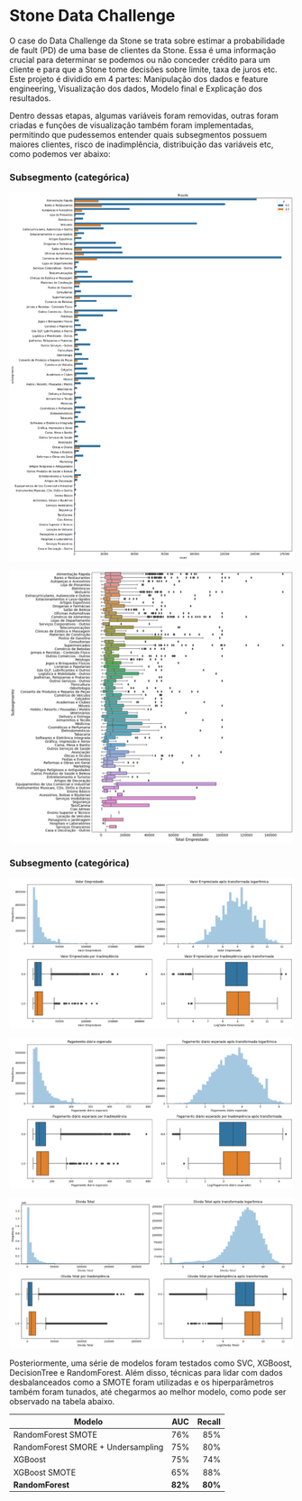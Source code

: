 # Stone Data Challenge

O case do Data Challenge da Stone se trata sobre estimar a probabilidade de fault (PD) de uma base de clientes da Stone. Essa é uma informação crucial para determinar se podemos ou não conceder crédito para um cliente e para que a Stone tome decisões sobre limite, taxa de juros etc. Este projeto é dividido em 4 partes: Manipulação dos dados e feature engineering, Visualização dos dados, Modelo final e Explicação dos resultados. 

Dentro dessas etapas, algumas variáveis foram removidas, outras foram criadas e funções de visualização também foram implementadas, permitindo que pudessemos entender quais subsegmentos possuem maiores clientes, risco de inadimplência, distribuição das variáveis etc, como podemos ver abaixo:

### Subsegmento (categórica)

![](figs/output1.png)

![](figs/output2.png)


### Subsegmento (categórica)

![](figs/output3.png)

![](figs/output4.png)

![](figs/output5.png)

Posteriormente, uma série de modelos foram testados como SVC, XGBoost, DecisionTree e RandomForest. Além disso, técnicas para lidar com dados desbalanceados como a SMOTE foram utilizadas e os hiperparâmetros também foram tunados, até chegarmos ao melhor modelo, como pode ser observado na tabela abaixo.



| Modelo       | AUC           | Recall  |
| ------------- |:-------------:| -----:|
| RandomForest SMOTE      | 76% | 85% |
| RandomForest SMORE + Undersampling      | 75%      |   80% |
| XGBoost |  75% | 74% |
| XGBoost SMOTE | 65% | 88%|
| **RandomForest** | **82%** |**80%**|
